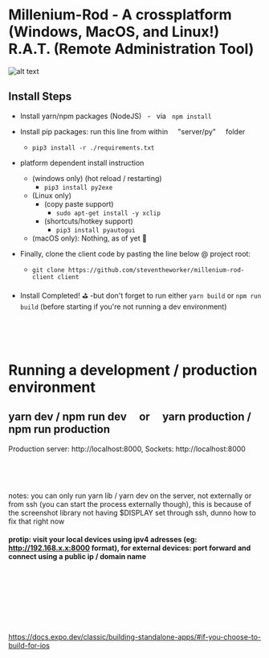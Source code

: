 # **Millenium-Rod** - A crossplatform (Windows, MacOS, and Linux!) R.A.T. (Remote Administration Tool)

![alt text](https://images-wixmp-ed30a86b8c4ca887773594c2.wixmp.com/f/84dc13b7-a2e7-4b45-83ec-311e72e82900/dcwu9bn-a035e58f-3e35-4437-9a7b-1737e03b8345.png/v1/fill/w_400,h_262,strp/millennium_rod_render__legacy_of_the_duelist__by_maxiuchiha22_dcwu9bn-fullview.png?token=eyJ0eXAiOiJKV1QiLCJhbGciOiJIUzI1NiJ9.eyJzdWIiOiJ1cm46YXBwOjdlMGQxODg5ODIyNjQzNzNhNWYwZDQxNWVhMGQyNmUwIiwiaXNzIjoidXJuOmFwcDo3ZTBkMTg4OTgyMjY0MzczYTVmMGQ0MTVlYTBkMjZlMCIsIm9iaiI6W1t7ImhlaWdodCI6Ijw9MjYyIiwicGF0aCI6IlwvZlwvODRkYzEzYjctYTJlNy00YjQ1LTgzZWMtMzExZTcyZTgyOTAwXC9kY3d1OWJuLWEwMzVlNThmLTNlMzUtNDQzNy05YTdiLTE3MzdlMDNiODM0NS5wbmciLCJ3aWR0aCI6Ijw9NDAwIn1dXSwiYXVkIjpbInVybjpzZXJ2aWNlOmltYWdlLm9wZXJhdGlvbnMiXX0.g5Zw2OROqT8aM61C_9gjQSWR2OiUmi-c1AcxSvSjE5o)

## Install Steps

- Install yarn/npm packages (NodeJS) &nbsp; - &nbsp; via &nbsp; `npm install`
- Install pip packages: run this line from within &nbsp; &nbsp; "server/py" &nbsp; &nbsp; folder

  - `pip3 install -r ./requirements.txt`

- platform dependent install instruction
  - (windows only) (hot reload / restarting)
    - `pip3 install py2exe`
  - (Linux only)
    - (copy paste support)
      - `sudo apt-get install -y xclip`
    - (shortcuts/hotkey support)
      - `pip3 install pyautogui`
  - (macOS only): Nothing, as of yet 👄


- Finally, clone the client code by pasting the line below @ project root:
    -   `git clone https://github.com/steventheworker/millenium-rod-client client`

- Install Completed! ⛳️  -but don't forget to run either `yarn build` or `npm run build` (before starting if you're not running a dev environment)

&nbsp;

&nbsp;

# Running a development / production environment

## yarn dev / npm run dev &nbsp; &nbsp; or &nbsp; &nbsp; yarn production / npm run production

Production server: http://localhost:8000,
Sockets: http://localhost:8000

&nbsp;

&nbsp;

notes: you can only run yarn lib / yarn dev on the server, not externally or from ssh (you can start the process externally though), this is because of the screenshot library not having $DISPLAY set through ssh, dunno how to fix that right now

#### protip: visit your local devices using ipv4 adresses (eg: http://192.168.x.x:8000 format), for external devices: port forward and connect using a public ip / domain name

&nbsp;

&nbsp;

&nbsp;

&nbsp;

https://docs.expo.dev/classic/building-standalone-apps/#if-you-choose-to-build-for-ios